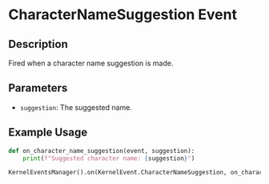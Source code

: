
# CharacterNameSuggestion Event

## Description

Fired when a character name suggestion is made.

## Parameters

- `suggestion`: The suggested name.

## Example Usage

```python
def on_character_name_suggestion(event, suggestion):
    print(f"Suggested character name: {suggestion}")

KernelEventsManager().on(KernelEvent.CharacterNameSuggestion, on_character_name_suggestion)
```